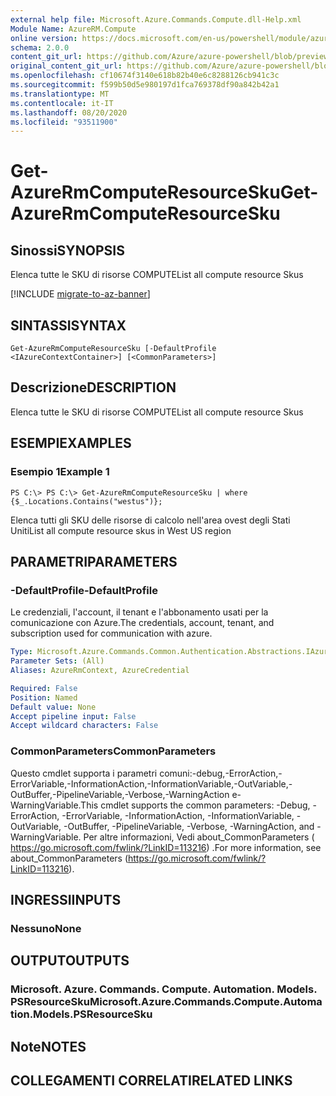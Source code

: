 ```yaml
---
external help file: Microsoft.Azure.Commands.Compute.dll-Help.xml
Module Name: AzureRM.Compute
online version: https://docs.microsoft.com/en-us/powershell/module/azurerm.compute/get-azurermcomputeresourcesku
schema: 2.0.0
content_git_url: https://github.com/Azure/azure-powershell/blob/preview/src/ResourceManager/Compute/Commands.Compute/help/Get-AzureRmComputeResourceSku.md
original_content_git_url: https://github.com/Azure/azure-powershell/blob/preview/src/ResourceManager/Compute/Commands.Compute/help/Get-AzureRmComputeResourceSku.md
ms.openlocfilehash: cf10674f3140e618b82b40e6c8288126cb941c3c
ms.sourcegitcommit: f599b50d5e980197d1fca769378df90a842b42a1
ms.translationtype: MT
ms.contentlocale: it-IT
ms.lasthandoff: 08/20/2020
ms.locfileid: "93511900"
---
```

# <span data-ttu-id="cbdf4-101">Get-AzureRmComputeResourceSku</span><span class="sxs-lookup"><span data-stu-id="cbdf4-101">Get-AzureRmComputeResourceSku</span></span>

## <span data-ttu-id="cbdf4-102">Sinossi</span><span class="sxs-lookup"><span data-stu-id="cbdf4-102">SYNOPSIS</span></span>
<span data-ttu-id="cbdf4-103">Elenca tutte le SKU di risorse COMPUTE</span><span class="sxs-lookup"><span data-stu-id="cbdf4-103">List all compute resource Skus</span></span>

[!INCLUDE [migrate-to-az-banner](../../includes/migrate-to-az-banner.md)]

## <span data-ttu-id="cbdf4-104">SINTASSI</span><span class="sxs-lookup"><span data-stu-id="cbdf4-104">SYNTAX</span></span>

```
Get-AzureRmComputeResourceSku [-DefaultProfile <IAzureContextContainer>] [<CommonParameters>]
```

## <span data-ttu-id="cbdf4-105">Descrizione</span><span class="sxs-lookup"><span data-stu-id="cbdf4-105">DESCRIPTION</span></span>
<span data-ttu-id="cbdf4-106">Elenca tutte le SKU di risorse COMPUTE</span><span class="sxs-lookup"><span data-stu-id="cbdf4-106">List all compute resource Skus</span></span>

## <span data-ttu-id="cbdf4-107">ESEMPI</span><span class="sxs-lookup"><span data-stu-id="cbdf4-107">EXAMPLES</span></span>

### <span data-ttu-id="cbdf4-108">Esempio 1</span><span class="sxs-lookup"><span data-stu-id="cbdf4-108">Example 1</span></span>
```
PS C:\> PS C:\> Get-AzureRmComputeResourceSku | where {$_.Locations.Contains("westus")};
```

<span data-ttu-id="cbdf4-109">Elenca tutti gli SKU delle risorse di calcolo nell'area ovest degli Stati Uniti</span><span class="sxs-lookup"><span data-stu-id="cbdf4-109">List all compute resource skus in West US region</span></span>

## <span data-ttu-id="cbdf4-110">PARAMETRI</span><span class="sxs-lookup"><span data-stu-id="cbdf4-110">PARAMETERS</span></span>

### <span data-ttu-id="cbdf4-111">-DefaultProfile</span><span class="sxs-lookup"><span data-stu-id="cbdf4-111">-DefaultProfile</span></span>
<span data-ttu-id="cbdf4-112">Le credenziali, l'account, il tenant e l'abbonamento usati per la comunicazione con Azure.</span><span class="sxs-lookup"><span data-stu-id="cbdf4-112">The credentials, account, tenant, and subscription used for communication with azure.</span></span>

```yaml
Type: Microsoft.Azure.Commands.Common.Authentication.Abstractions.IAzureContextContainer
Parameter Sets: (All)
Aliases: AzureRmContext, AzureCredential

Required: False
Position: Named
Default value: None
Accept pipeline input: False
Accept wildcard characters: False
```

### <span data-ttu-id="cbdf4-113">CommonParameters</span><span class="sxs-lookup"><span data-stu-id="cbdf4-113">CommonParameters</span></span>
<span data-ttu-id="cbdf4-114">Questo cmdlet supporta i parametri comuni:-debug,-ErrorAction,-ErrorVariable,-InformationAction,-InformationVariable,-OutVariable,-OutBuffer,-PipelineVariable,-Verbose,-WarningAction e-WarningVariable.</span><span class="sxs-lookup"><span data-stu-id="cbdf4-114">This cmdlet supports the common parameters: -Debug, -ErrorAction, -ErrorVariable, -InformationAction, -InformationVariable, -OutVariable, -OutBuffer, -PipelineVariable, -Verbose, -WarningAction, and -WarningVariable.</span></span> <span data-ttu-id="cbdf4-115">Per altre informazioni, Vedi about_CommonParameters ( https://go.microsoft.com/fwlink/?LinkID=113216) .</span><span class="sxs-lookup"><span data-stu-id="cbdf4-115">For more information, see about_CommonParameters (https://go.microsoft.com/fwlink/?LinkID=113216).</span></span>

## <span data-ttu-id="cbdf4-116">INGRESSI</span><span class="sxs-lookup"><span data-stu-id="cbdf4-116">INPUTS</span></span>

### <span data-ttu-id="cbdf4-117">Nessuno</span><span class="sxs-lookup"><span data-stu-id="cbdf4-117">None</span></span>

## <span data-ttu-id="cbdf4-118">OUTPUT</span><span class="sxs-lookup"><span data-stu-id="cbdf4-118">OUTPUTS</span></span>

### <span data-ttu-id="cbdf4-119">Microsoft. Azure. Commands. Compute. Automation. Models. PSResourceSku</span><span class="sxs-lookup"><span data-stu-id="cbdf4-119">Microsoft.Azure.Commands.Compute.Automation.Models.PSResourceSku</span></span>

## <span data-ttu-id="cbdf4-120">Note</span><span class="sxs-lookup"><span data-stu-id="cbdf4-120">NOTES</span></span>

## <span data-ttu-id="cbdf4-121">COLLEGAMENTI CORRELATI</span><span class="sxs-lookup"><span data-stu-id="cbdf4-121">RELATED LINKS</span></span>
